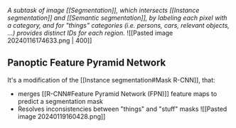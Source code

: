 _A subtask of image [[Segmentation]], which intersects [[Instance segmentation]] and [[Semantic segmentation]], by labeling each pixel with a category, and for "things" categories (i.e. persons, cars, relevant objects, ...) provides distinct IDs for each region._
![[Pasted image 20240116174633.png | 400]]
## Panoptic Feature Pyramid Network
It's a modification of the [[Instance segmentation#Mask R-CNN]], that:
- merges [[R-CNN#Feature Pyramid Network (FPN)]] feature maps to predict a segmentation mask
- Resolves inconsistencies between "things" and "stuff" masks
![[Pasted image 20240119160428.png]]

